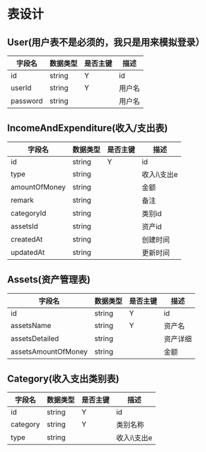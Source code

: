 # 表设计

## User(用户表不是必须的，我只是用来模拟登录）

| 字段名 | 数据类型 | 是否主键 | 描述 |
|--------|--------|--------|--------|
|  id  |   string     |   Y     |    id    |
|  userId  |   string     |   Y     |    用户名    |
|  password  |   string     |        |    用户名    |

## IncomeAndExpenditure(收入/支出表)

| 字段名 | 数据类型 | 是否主键 | 描述 |
|--------|--------|--------|--------|
|  id  |   string     |   Y     |    id    |
|  type  |   string     |        |    收入i\支出e    |
|  amountOfMoney  |   string     |        |    金额    |
|  remark  |   string     |        |    备注    |
|  categoryId  |   string     |        |    类别id    |
|  assetsId  |   string     |        |    资产id    |
|  createdAt  |   string     |        |    创建时间    |
|  updatedAt  |   string     |        |    更新时间    |

## Assets(资产管理表)

| 字段名 | 数据类型 | 是否主键 | 描述 |
|--------|--------|--------|--------|
|  id  |   string     |   Y     |    id    |
|  assetsName  |   string     |   Y     |    资产名    |
|  assetsDetailed  |   string     |        |    资产详细    |
|  assetsAmountOfMoney  |   string     |        |    金额    |

## Category(收入支出类别表)

| 字段名 | 数据类型 | 是否主键 | 描述 |
|--------|--------|--------|--------|
|  id  |   string     |   Y     |    id    |
|  category  |   string     |   Y     |    类别名称    |
|  type  |   string     |        |    收入i\支出e    |
